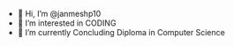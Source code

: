 - 👋 Hi, I’m @janmeshp10
- 👀 I’m interested in CODING
- 🌱 I’m currently Concluding Diploma in Computer Science

<!---
janmeshp10/janmeshp10 is a ✨ special ✨ repository because its `README.md` (this file) appears on your GitHub profile.
You can click the Preview link to take a look at your changes.
--->
